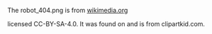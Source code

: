 The robot_404.png is from [wikimedia.org](https://commons.wikimedia.org/wiki/File:Robot-clip-art-book-covers-feJCV3-clipart.png)

licensed CC-BY-SA-4.0. It was found on  and is from clipartkid.com.
